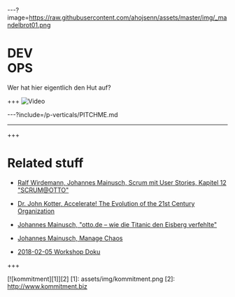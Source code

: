 
---?image=https://raw.githubusercontent.com/ahojsenn/assets/master/img/_mandelbrot01.png
# DEV<br>OPS
<!-- .element: style="font-size: 9em; color: #aa2332"-->
Wer hat hier eigentlich den Hut auf?

<!-- .element: style="font-variant: smallcaps; color: #aa2332"-->
+++
![Video](https://www.youtube.com/watch?v=rhU9_TbABvw)

---?include=/p-verticals/PITCHME.md




---




	
+++
<!-- .slide: data-background="#9B3036" style="text-align: left; font-size: 0.6em;"-->
# Related stuff

- [Ralf Wirdemann, Johannes Mainusch, Scrum mit User Stories, Kapitel 12 "SCRUM@OTTO"](http://www.hanser-fachbuch.de/buch/Scrum+mit+User+Stories/9783446450523)
<!-- .element: style="color: white;" -->
- [Dr. John Kotter, Accelerate! The Evolution of the 21st Century Organization](https://www.youtube.com/watch?v=Pc7EVXnF2aI)
<!-- .element: style="color: white;" -->
- [Johannes Mainusch, "otto.de – wie die Titanic den Eisberg verfehlte"](https://www.heise.de/developer/artikel/Johannes-Mainusch-otto-de-wie-die-Titanic-den-Eisberg-verfehlte-3491223.html)
<!-- .element: style="color: white;" -->
- [Johannes Mainusch, Manage Chaos](https://gitpitch.com/kommitment/verticals/master?grs=bitbucket&p=p-intro)
<!-- .element: style="color: white;" -->
- [2018-02-05 Workshop Doku](https://drive.google.com/drive/folders/0Bzr9vgG2NdI0U0tjWkszd1dUNWc?usp=sharing)
<!-- .element: style="color: white;" -->


+++
<!-- .slide: data-background="#9B3036" -->

[![kommitment][1]][2]
[1]: assets/img/kommitment.png
[2]: http://www.kommitment.biz
<!-- .element: style="border: 0px !important;" -->
